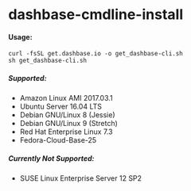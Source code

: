 # dashbase-cmdline-install


#### Usage:
```
curl -fsSL get.dashbase.io -o get_dashbase-cli.sh
sh get_dashbase-cli.sh
```


##### Supported:
- Amazon Linux AMI 2017.03.1
- Ubuntu Server 16.04 LTS
- Debian GNU/Linux 8 (Jessie)
- Debian GNU/Linux 9 (Stretch)
- Red Hat Enterprise Linux 7.3
- Fedora-Cloud-Base-25

##### Currently Not Supported:
- SUSE Linux Enterprise Server 12 SP2
